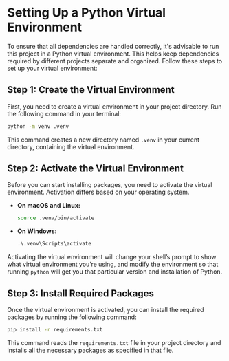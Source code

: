 # Setting Up a Python Virtual Environment

To ensure that all dependencies are handled correctly, it's advisable to run this project in a Python virtual environment. This helps keep dependencies required by different projects separate and organized. Follow these steps to set up your virtual environment:

## Step 1: Create the Virtual Environment

First, you need to create a virtual environment in your project directory. Run the following command in your terminal:

```bash
python -m venv .venv
```

This command creates a new directory named `.venv` in your current directory, containing the virtual environment.

## Step 2: Activate the Virtual Environment

Before you can start installing packages, you need to activate the virtual environment. Activation differs based on your operating system.

- **On macOS and Linux:**

  ```bash
  source .venv/bin/activate
  ```

- **On Windows:**

  ```cmd
  .\.venv\Scripts\activate
  ```

Activating the virtual environment will change your shell’s prompt to show what virtual environment you’re using, and modify the environment so that running `python` will get you that particular version and installation of Python.

## Step 3: Install Required Packages

Once the virtual environment is activated, you can install the required packages by running the following command:

```bash
pip install -r requirements.txt
```

This command reads the `requirements.txt` file in your project directory and installs all the necessary packages as specified in that file.